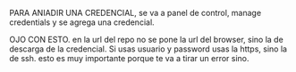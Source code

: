 PARA ANIADIR UNA CREDENCIAL, se va a panel de control, manage credentials y se agrega una credencial.

OJO CON ESTO. en la url del repo no se pone la url del browser, sino la de descarga de la credencial. Si usas usuario y password usas la https, sino la de ssh. esto es muy importante porque te va a tirar un error sino.

